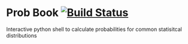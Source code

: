 # Prob Book [![Build Status](https://travis-ci.com/TomJamesGray/prob-book.svg?branch=master)](https://travis-ci.org/TomJamesGray/prob-book)
Interactive python shell to calculate probabilities for common statisitcal
distributions